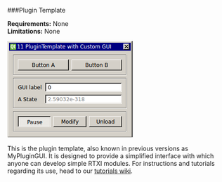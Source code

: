 ###Plugin Template

**Requirements:** None  
**Limitations:** None  

![Plugin Template GUI](plugin-template.png)

This is the plugin template, also known in previous versions as MyPluginGUI. It is designed to provide a simplified interface with which anyone can develop simple RTXI modules. For instructions and tutorials regarding its use, head to our [tutorials wiki](https://github.com/rtxi/tutorials/wiki). 
